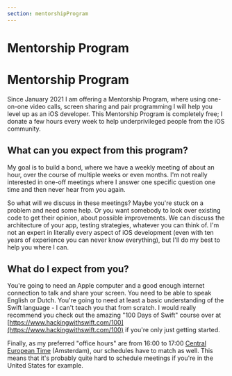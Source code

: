 ```yaml
---
section: mentorshipProgram
---
```


# Mentorship Program

# Mentorship Program
Since January 2021 I am offering a Mentorship Program, where using one-on-one video calls, screen sharing and pair programming I will help you level up as an iOS developer. This Mentorship Program is completely free; I donate a few hours every week to help underprivileged people from the iOS community. 

## What can you expect from this program?
My goal is to build a bond, where we have a weekly meeting of about an hour, over the course of multiple weeks or even months. I'm not really interested in one-off meetings where I answer one specific question one time and then never hear from you again.

So what will we discuss in these meetings? Maybe you're stuck on a problem and need some help. Or you want somebody to look over existing code to get their opinion, about possible improvements. We can discuss the architecture of your app, testing strategies, whatever you can think of. I'm not an expert in literally every aspect of iOS development (even with ten years of experience you can never know everything), but I'll do my best to help you where I can. 

## What do I expect from you?
You're going to need an Apple computer and a good enough internet connection to talk and share your screen. You need to be able to speak English or Dutch. You're going to need at least a basic understanding of the Swift language - I can't teach you that from scratch. I would really recommend you check out the amazing "100 Days of Swift" course over at [https://www.hackingwithswift.com/100](https://www.hackingwithswift.com/100) if you're only just getting started.

Finally, as my preferred "office hours" are from 16:00 to 17:00 [Central European Time](https://time.is/CET) (Amsterdam), our schedules have to match as well. This means that it's probably quite hard to schedule meetings if you're in the United States for example.
